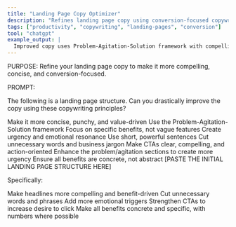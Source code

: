 ```yaml
---
title: "Landing Page Copy Optimizer"
description: "Refines landing page copy using conversion-focused copywriting principles and frameworks."
tags: ["productivity", "copywriting", "landing-pages", "conversion"]
tool: "chatgpt"
example_output: |
  Improved copy uses Problem-Agitation-Solution framework with compelling CTAs...
---
```


PURPOSE: Refine your landing page copy to make it more compelling, concise, and conversion-focused.

PROMPT:

The following is a landing page structure. Can you drastically improve the copy using these copywriting principles?

Make it more concise, punchy, and value-driven
Use the Problem-Agitation-Solution framework
Focus on specific benefits, not vague features
Create urgency and emotional resonance
Use short, powerful sentences
Cut unnecessary words and business jargon
Make CTAs clear, compelling, and action-oriented
Enhance the problem/agitation sections to create more urgency
Ensure all benefits are concrete, not abstract
[PASTE THE INITIAL LANDING PAGE STRUCTURE HERE]

Specifically:

Make headlines more compelling and benefit-driven
Cut unnecessary words and phrases
Add more emotional triggers
Strengthen CTAs to increase desire to click
Make all benefits concrete and specific, with numbers where possible